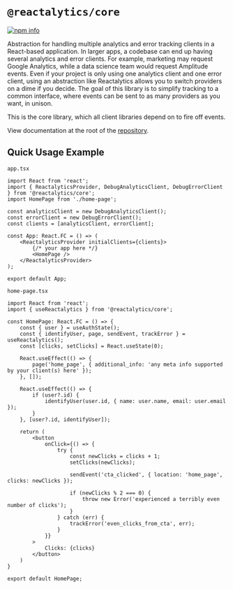 # `@reactalytics/core`

[![npm info](https://img.shields.io/npm/dm/@reactalytics/core)](https://www.npmjs.com/package/@reactalytics/core)

Abstraction for handling multiple analytics and error tracking clients in a React-based application. In larger apps, a codebase can end up having several analytics and error clients. For example, marketing may request Google Analytics, while a data science team would request Amplitude events. Even if your project is only using one analytics client and one error client, using an abstraction like Reactalytics allows you to switch providers on a dime if you decide. The goal of this library is to simplify tracking to a common interface, where events can be sent to as many providers as you want, in unison.

This is the core library, which all client libraries depend on to fire off events.

View documentation at the root of the [repository](https://github.com/joshuaslate/reactalytics).

## Quick Usage Example

`app.tsx`
```tsx
import React from 'react';
import { ReactalyticsProvider, DebugAnalyticsClient, DebugErrorClient } from '@reactalytics/core';
import HomePage from './home-page';

const analyticsClient = new DebugAnalyticsClient();
const errorClient = new DebugErrorClient();
const clients = [analyticsClient, errorClient];

const App: React.FC = () => (
    <ReactalyticsProvider initialClients={clients}>
        {/* your app here */}
        <HomePage />
    </ReactalyticsProvider>
);

export default App;
```

`home-page.tsx`

```tsx
import React from 'react';
import { useReactalytics } from '@reactalytics/core';

const HomePage: React.FC = () => {
    const { user } = useAuthState();
    const { identifyUser, page, sendEvent, trackError } = useReactalytics();
    const [clicks, setClicks] = React.useState(0);
    
    React.useEffect(() => {
        page('home_page', { additional_info: 'any meta info supported by your client(s) here' });
    }, []);
    
    React.useEffect(() => {
        if (user?.id) {
            identifyUser(user.id, { name: user.name, email: user.email });
        }
    }, [user?.id, identifyUser]);
    
    return (
        <button
            onClick={() => {
                try {
                    const newClicks = clicks + 1;
                    setClicks(newClicks);

                    sendEvent('cta_clicked', { location: 'home_page', clicks: newClicks });

                    if (newClicks % 2 === 0) {
                        throw new Error('experienced a terribly even number of clicks');
                    }
                } catch (err) {
                    trackError('even_clicks_from_cta', err);
                }
            }}
        >
            Clicks: {clicks}
        </button>
    )
}

export default HomePage;
```
